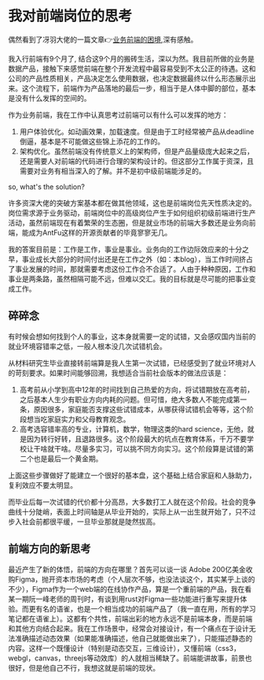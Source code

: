 # 我对前端岗位的思考
偶然看到了冴羽大佬的一篇文章:point_right:[业务前端的困境](https://github.com/mqyqingfeng/Blog/issues/172),深有感触。

我入行前端有9个月了, 结合这9个月的搬砖生活，深以为然。我目前所做的业务是数据产品，接触下来感觉前端在整个开发流程中最容易受到不太公正的待遇。这和公司的产品性质相关，产品决定怎么使用数据，也决定数据最终以什么形态展示出来。这个流程下，前端作为产品落地的最后一步，相当于是人体中脚的部位，基本是没有什么发挥的空间的。

作为业务前端，我在工作中认真思考过前端可以有什么可以发挥的地方：
1. 用户体验优化。如动画效果，加载速度。但是由于工时经常被产品从deadline倒逼，基本是不可能做这些锦上添花的工作的。
2. 架构优化。虽然前端没有传统意义上的架构师，但是产品量级庞大起来之后，还是需要人对前端的代码进行合理的架构设计的。但这部分工作属于资深，且需要对业务有相当深入的了解。并不是初中级前端能涉足的。

so, what's the solution?

许多资深大佬的突破方案基本都在做其他领域，这也是前端岗位先天性质决定的。岗位需求源于业务驱动，前端岗位中的高级岗位产生于如何组织初级前端进行生产活动，虽然前端现在有着繁荣的生态圈，但是就业市场的前端大多数还是业务向前端，能成为AntFu这样的开源贡献者的毕竟寥寥无几。

我的答案目前是：工作是工作，事业是事业。业务向的工作边际效应来的十分之早，事业成长大部分的时间付出还是在工作之外（如：本blog），当工作时间挤占了事业发展的时间，那就需要考虑这份工作合不合适了。人由于种种原因，工作和事业是两条路，虽然相隔可能不远，但难以交汇。我的目标就是尽可能的把事业变成工作。

## 碎碎念
有时候会想如何找到个人的事业，这本身就需要一定的试错，又会感叹国内当前的就业环境容错率之低，一般人根本没几次试错机会。

从材料研究生毕业直接转前端算是我人生第一次试错，已经感受到了就业环境对人的苛刻要求。如果时间能够回溯，我想适合当前社会版本的做法应该是：
1. 高考前从小学到高中12年的时间找到自己热爱的方向，将试错期放在高考前，之后基本人生少有职业方向内耗的问题。但可惜，绝大多数人不能完成第一条，原因很多，家庭能否支撑这些试错成本，从哪获得试错机会等等，这个阶段想当吃家庭实力和父母教育观念。
2. 高考选容错率高的专业，计算机，数学，物理这类的hard science，无他，就是因为转行好转，且退路很多。这个阶段最大的坑点在教育体系，千万不要学校让干啥就干啥。尽量多实习，可以挑不同方向实习。这个阶段算是试错的第二个也是最后一个黄金期。

上面这些步骤做好了能建立一个很好的基本盘，这个基础上结合家庭和人脉助力，复利效应不要太明显。

而毕业后每一次试错的代价都十分高昂，大多数打工人就在这个阶段。社会的竞争曲线十分陡峭，表面上时间轴是从毕业开始的，实际上从一出生就开始了，只不过步入社会前都很平缓，一旦毕业那就是陡然拔高。
## 前端方向的新思考
最近产生了新的体悟，前端的方向在哪里？首先可以谈一谈 Adobe 200亿美金收购Figma，抛开资本市场的考虑（个人层次不够，也没法谈这个，其实某乎上谈的不少），Figma作为一个web端的在线协作产品，算是一个重前端的产品，我在看某一期阮一峰老师的周刊时，有谈到用rust对Figma一些功能进行重写来提升体验。而更有名的语雀，也是一个相当成功的前端产品了（我一直在用，所有的学习笔记都在语雀上）。这都有个共性，前端出彩的地方永远不是前端本身，而是前端和其他方向结合起来。我在工作场景中，经常会对接设计，有一个痛点在于设计无法准确描述动态效果（如果能准确描述，他自己就能做出来了），只能描述静态的内容。这样一个既懂设计（特别是动态交互，三维设计），又懂前端（css3，webgl，canvas，threejs等动效库）的人就相当稀缺了。前端能讲故事，前景也很好，但是他自己不行，我想这就是前端的现状。
